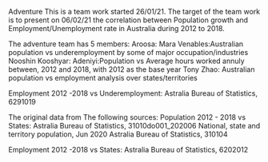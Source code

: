 
Adventure
This is a team work started 26/01/21.
The target of the team work is to present on 06/02/21 the correlation between Population growth and Employment/Unemployment
rate in Australia during 2012 to 2018.

The adventure team has 5 members:
Aroosa: 
Mara Venables:Australian population vs underemployment by some of major occupation/industries
Nooshin Kooshyar:
Adeniyi:Population vs Average hours worked annuly between, 2012 and 2018, with 2012 as the base year
Tony Zhao: Australian population vs employment analysis over states/territories 

Employment 2012 -2018 vs Underemployment:
Astralia Bureau of Statistics, 6291019

The original data from The following sources:
Population 2012 - 2018 vs States:
Astralia Bureau of Statistics, 31010do001_202006 National, state and territory population, Jun 2020
Astralia Bureau of Statistics, 310104

Employment 2012 -2018 vs States:
Astralia Bureau of Statistics, 6202012





